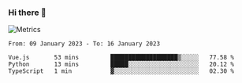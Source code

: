 ### Hi there 👋

![Metrics](https://github.com/radoapx/radoapx/blob/main/github-metrics.svg)

<!--START_SECTION:waka-->

```text
From: 09 January 2023 - To: 16 January 2023

Vue.js       53 mins         ███████████████████▒░░░░░   77.58 %
Python       13 mins         █████░░░░░░░░░░░░░░░░░░░░   20.12 %
TypeScript   1 min           ▓░░░░░░░░░░░░░░░░░░░░░░░░   02.30 %
```

<!--END_SECTION:waka-->

<!--
**radoapx/radoapx** is a ✨ _special_ ✨ repository because its `README.md` (this file) appears on your GitHub profile.

Here are some ideas to get you started:

- 🔭 I’m currently working on ...
- 🌱 I’m currently learning ...
- 👯 I’m looking to collaborate on ...
- 🤔 I’m looking for help with ...
- 💬 Ask me about ...
- 📫 How to reach me: ...
- 😄 Pronouns: ...
- ⚡ Fun fact: ...
-->
